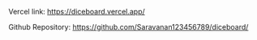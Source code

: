 Vercel  link:
https://diceboard.vercel.app/

Github Repository:
https://github.com/Saravanan123456789/diceboard/

